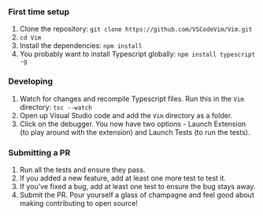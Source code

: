 ### First time setup

1. Clone the repository: `git clone https://github.com/VSCodeVim/Vim.git`
2. `cd Vim`
3. Install the dependencies: `npm install`
4. You probably want to install Typescript globally: `npm install typescript -g`

### Developing

1. Watch for changes and recompile Typescript files. Run this in the `Vim` directory: `tsc --watch`
2. Open up Visual Studio code and add the `Vim` directory as a folder. 
3. Click on the debugger. You now have two options - Launch Extension (to play around with the extension) and Launch Tests (to run the tests). 

### Submitting a PR

1. Run all the tests and ensure they pass.
2. If you added a new feature, add at least one more test to test it.
3. If you've fixed a bug, add at least one test to ensure the bug stays away.
4. Submit the PR. Pour yourself a glass of champagne and feel good about making contributing to open source!
